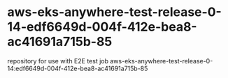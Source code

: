 # aws-eks-anywhere-test-release-0-14-edf6649d-004f-412e-bea8-ac41691a715b-85
repository for use with E2E test job aws-eks-anywhere-test-release-0-14:edf6649d-004f-412e-bea8-ac41691a715b-85
